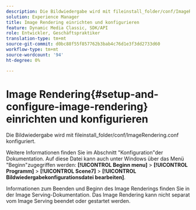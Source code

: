 ```yaml
---
description: Die Bildwiedergabe wird mit fileinstall_folder/conf/ImageRendering.conf konfiguriert.
solution: Experience Manager
title: Image Rendering einrichten und konfigurieren
feature: Dynamic Media Classic, SDK/API
role: Entwickler, Geschäftspraktiker
translation-type: tm+mt
source-git-commit: d0bc88f55f857762b3bab4c76d1e3f3dd2733d60
workflow-type: tm+mt
source-wordcount: '94'
ht-degree: 0%

---
```



# Image Rendering{#setup-and-configure-image-rendering} einrichten und konfigurieren

Die Bildwiedergabe wird mit fileinstall_folder/conf/ImageRendering.conf konfiguriert.

Weitere Informationen finden Sie im Abschnitt &quot;Konfiguration&quot;der Dokumentation. Auf diese Datei kann auch unter Windows über das Menü &quot;Beginn&quot;zugegriffen werden: **[!UICONTROL Beginn menu]** > **[!UICONTROL Programm]** > **[!UICONTROL Scene7]** > **[!UICONTROL Bildwiedergabekonfigurationsdatei bearbeiten]**.

Informationen zum Beenden und Beginn des Image Renderings finden Sie in der Image Serving-Dokumentation. Das Image Rendering kann nicht separat vom Image Serving beendet oder gestartet werden.

